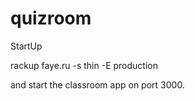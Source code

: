 quizroom
========

StartUp

rackup faye.ru -s thin -E production

and start the classroom app on port 3000.

